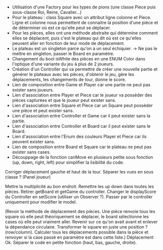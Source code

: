 - Utilisation d'une Factory pour les types de pions (une classe Piece puis sous-classe Roi, Reine, Cavalier...)
- Pour le plateau : class Square avec un attribut ligne colonne et Piece. Ligne et colonne nous permettent de connaitre la position d'une pièce et de déterminer où est ce qu'elle peut se déplacer.
- Pour les pièces, elles ont une méthode abstraite qui détermine comment elles se déplacent, puis c'est le plateau qui dit où est ce qu'elles peuvent aller en fonction de leur mode de déplacement.
- Le plateau est un singleton parce qu'on a un seul échiquier. -> Ne pas le mettre en singleton, passer le Board en paramètre.
- Changement du bool isWhite des pièces en une ENUM Color dans l'optique d'une variante du jeu à plus de 2 joueurs.
- Création d'un Controller qui va permettre de créer une nouvelle partie et générer le plateaux avec les pièces, d'obtenir le jeu, gère les déplacements, les changements de tour, donne le score.
- Lien de composition entre Game et Player car une partie ne peut pas exister sans joueurs.
- Lien d'association entre Player et Piece car le joueur va posséder des pièces capturées et que le joueur peut exister sans.
- Lien d'association entre Square et Piece car un Square peut posséder une pièce et peut exister sans.
- Lien d'association entre Controller et Game car il peut exister sans la partie.
- Lien d'association entre Controller et Board car il peut exister sans le Board.
- Lien d'association entre l'Enum des couleurs Player et Piece car ils peuvent exister sans.
- Lien de composition entre Board et Square car le plateau ne peut pas exister sans cases.
- Découppage de la fonction canMove en plusieurs petite sous fonction (up, down, right, left) pour simplifier la lisibilité du code.

Corriger déplacement gauche et haut de la tour.
Séparer les vues en sous classe ? (Panel joueur)

Mettre la multiplicité au bon endroit.
Remettre les up down dans toutes les pièces.
Retirer getBoard et getGame du controller.
Changer le displayScore du Controller en setScore (utiliser un Observer ?).
Passer par le controller uniquement pour modifier le model.

(Revoir la méthode de déplacement des pièces. Une pièce renvoie tous les square où elle peut théoriquement se déplacer, le board sélectionne les cases où elle peut vraiment aller. Revenir sur ce qu'on avait avant et enlever la dépendance circulaire. Transformer le square en juste une position ? (row/column). Calculer tous les déplacements possible dans la pièce et renvoyer si la case passé en paramètre est dans cette liste.) Déplacement Ok.
Séparer le code en petite fonction (haut, bas, gauche, droite).
